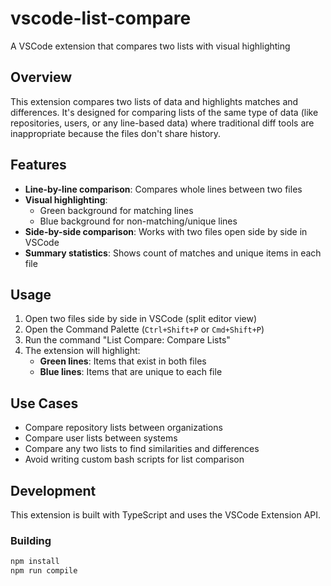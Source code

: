 # vscode-list-compare
A VSCode extension that compares two lists with visual highlighting

## Overview
This extension compares two lists of data and highlights matches and differences. It's designed for comparing lists of the same type of data (like repositories, users, or any line-based data) where traditional diff tools are inappropriate because the files don't share history.

## Features
- **Line-by-line comparison**: Compares whole lines between two files
- **Visual highlighting**: 
  - Green background for matching lines
  - Blue background for non-matching/unique lines
- **Side-by-side comparison**: Works with two files open side by side in VSCode
- **Summary statistics**: Shows count of matches and unique items in each file

## Usage
1. Open two files side by side in VSCode (split editor view)
2. Open the Command Palette (`Ctrl+Shift+P` or `Cmd+Shift+P`)
3. Run the command "List Compare: Compare Lists"
4. The extension will highlight:
   - **Green lines**: Items that exist in both files
   - **Blue lines**: Items that are unique to each file

## Use Cases
- Compare repository lists between organizations
- Compare user lists between systems
- Compare any two lists to find similarities and differences
- Avoid writing custom bash scripts for list comparison

## Development
This extension is built with TypeScript and uses the VSCode Extension API.

### Building
```bash
npm install
npm run compile
```
